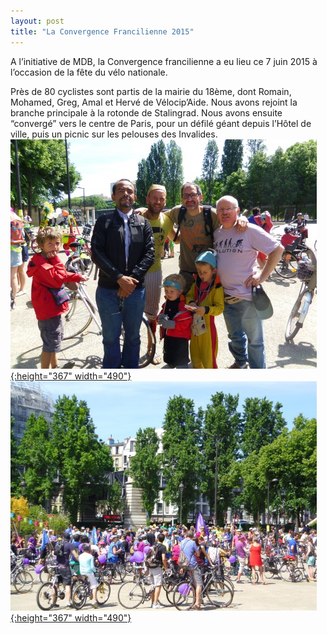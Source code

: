 ```yaml
---
layout: post
title: "La Convergence Francilienne 2015"
---
```



A l’initiative de MDB, la Convergence francilienne a eu lieu ce 7 juin 2015 à l’occasion de la fête du vélo nationale.

Près de 80 cyclistes sont partis de la mairie du 18ème, dont Romain, Mohamed, Greg, Amal et Hervé de Vélocip’Aide. Nous avons rejoint la branche principale à la rotonde de Stalingrad. Nous avons ensuite “convergé” vers le centre de Paris, pour un défilé géant depuis l’Hôtel de ville, puis un picnic sur les pelouses des Invalides.<br/>
[![](/assets/Convergence-Velocipaide-490x367.jpg "Convergence Vélocipaide"){:height="367" width="490"}](/assets/Convergence-Velocipaide.jpg)
[![](/assets/Convergence-bicyclettes-490x367.jpg "Convergence bicyclettes"){:height="367" width="490"}](/assets/Convergence-bicyclettes.jpg)
